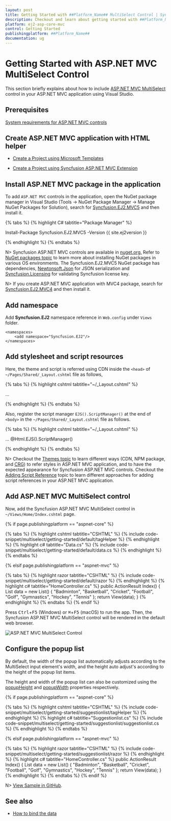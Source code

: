 ```yaml
---
layout: post
title: Getting Started with ##Platform_Name## MultiSelect Control | Syncfusion
description: Checkout and learn about getting started with ##Platform_Name## MultiSelect control of Syncfusion Essential JS 2 and more details.
platform: ej2-asp-core-mvc
control: Getting Started
publishingplatform: ##Platform_Name##
documentation: ug
---
```



# Getting Started with ASP.NET MVC MultiSelect Control

This section briefly explains about how to include [ASP.NET MVC MultiSelect](https://www.syncfusion.com/aspnet-core-ui-controls/multiselect-dropdown) control in your ASP.NET MVC application using Visual Studio.

## Prerequisites

[System requirements for ASP.NET MVC controls](https://ej2.syncfusion.com/aspnetmvc/documentation/system-requirements)

## Create ASP.NET MVC application with HTML helper

* [Create a Project using Microsoft Templates](https://docs.microsoft.com/en-us/aspnet/core/tutorials/first-mvc-app/start-mvc?view=aspnetcore-6.0&tabs=visual-studio)

* [Create a Project using Syncfusion ASP.NET MVC Extension](https://ej2.syncfusion.com/aspnetmvc/documentation/getting-started/project-template)

## Install ASP.NET MVC package in the application

To add `ASP.NET MVC` controls in the application, open the NuGet package manager in Visual Studio (Tools → NuGet Package Manager → Manage NuGet Packages for Solution), search for [Syncfusion.EJ2.MVC5](https://www.nuget.org/packages/Syncfusion.EJ2.MVC5) and then install it.

{% tabs %}
{% highlight C# tabtitle="Package Manager" %}

Install-Package Syncfusion.EJ2.MVC5 -Version {{ site.ej2version }}

{% endhighlight %}
{% endtabs %}

N> Syncfusion ASP.NET MVC controls are available in [nuget.org.](https://www.nuget.org/packages?q=syncfusion.EJ2) Refer to [NuGet packages topic](https://ej2.syncfusion.com/aspnetmvc/documentation/nuget-packages) to learn more about installing NuGet packages in various OS environments. The Syncfusion.EJ2.MVC5 NuGet package has dependencies, [Newtonsoft.Json](https://www.nuget.org/packages/Newtonsoft.Json/) for JSON serialization and [Syncfusion.Licensing](https://www.nuget.org/packages/Syncfusion.Licensing/) for validating Syncfusion license key.

N> If you create ASP.NET MVC application with MVC4 package, search for [Syncfusion.EJ2.MVC4](https://www.nuget.org/packages/Syncfusion.EJ2.MVC4) and then install it.

## Add namespace

Add **Syncfusion.EJ2** namespace reference in `Web.config` under `Views` folder.

```
<namespaces>
    <add namespace="Syncfusion.EJ2"/>
</namespaces>
```

## Add stylesheet and script resources

Here, the theme and script is referred using CDN inside the `<head>` of `~/Pages/Shared/_Layout.cshtml` file as follows,

{% tabs %}
{% highlight cshtml tabtitle="~/_Layout.cshtml" %}

<head>
    ...
    <!-- Syncfusion ASP.NET MVC controls styles -->
    <link rel="stylesheet" href="https://cdn.syncfusion.com/ej2/{{ site.ej2version }}/fluent.css" />
    <!-- Syncfusion ASP.NET MVC controls scripts -->
    <script src="https://cdn.syncfusion.com/ej2/{{ site.ej2version }}/dist/ej2.min.js"></script>
</head>

{% endhighlight %}
{% endtabs %}

Also, register the script manager `EJS().ScriptManager()` at the end of `<body>` in the `~/Pages/Shared/_Layout.cshtml` file as follows.

{% tabs %}
{% highlight cshtml tabtitle="~/_Layout.cshtml" %}

<body>
...
    <!-- Syncfusion ASP.NET MVC Script Manager -->
    @Html.EJS().ScriptManager()
</body>

{% endhighlight %}
{% endtabs %}

N> Checkout the [Themes topic](https://ej2.syncfusion.com/aspnetmvc/documentation/appearance/theme) to learn different ways (CDN, NPM package, and [CRG](https://ej2.syncfusion.com/aspnetmvc/documentation/common/custom-resource-generator)) to refer styles in ASP.NET MVC application, and to have the expected appearance for Syncfusion ASP.NET MVC controls. Checkout the [Adding Script Reference](https://ej2.syncfusion.com/aspnetmvc/documentation/common/adding-script-references) topic to learn different approaches for adding script references in your ASP.NET MVC application.

## Add ASP.NET MVC MultiSelect control

Now, add the Syncfusion ASP.NET MVC MultiSelect control in `~/Views/Home/Index.cshtml` page.

{% if page.publishingplatform == "aspnet-core" %}

{% tabs %}
{% highlight cshtml tabtitle="CSHTML" %}
{% include code-snippet/multiselect/getting-started/default/tagHelper %}
{% endhighlight %}
{% highlight c# tabtitle="Data.cs" %}
{% include code-snippet/multiselect/getting-started/default/data.cs %}
{% endhighlight %}
{% endtabs %}

{% elsif page.publishingplatform == "aspnet-mvc" %}

{% tabs %}
{% highlight razor tabtitle="CSHTML" %}
{% include code-snippet/multiselect/getting-started/default/razor %}
{% endhighlight %}
{% highlight c# tabtitle="HomeController.cs" %}
public ActionResult Index()
{
    List<string> data = new List<string>() { "Badminton", "Basketball", "Cricket", "Football", "Golf", "Gymnastics", "Hockey", "Tennis" };
    return View(data);
}
{% endhighlight %}
{% endtabs %}
{% endif %}

Press <kbd>Ctrl</kbd>+<kbd>F5</kbd> (Windows) or <kbd>⌘</kbd>+<kbd>F5</kbd> (macOS) to run the app. Then, the Syncfusion ASP.NET MVC MultiSelect control will be rendered in the default web browser.

![ASP.NET MVC MultiSelect Control](images/multiselect-control.png)

## Configure the popup list

By default, the width of the popup list automatically adjusts according to the MultiSelect input element's width, and the height auto adjust's according to the height of the popup list items.

The height and width of the popup list can also be customized using the [popupHeight](https://help.syncfusion.com/cr/aspnetmvc-js2/Syncfusion.EJ2.DropDowns.MultiSelect.html#Syncfusion_EJ2_DropDowns_MultiSelect_PopupHeight) and [popupWidth](https://help.syncfusion.com/cr/aspnetmvc-js2/Syncfusion.EJ2.DropDowns.MultiSelect.html#Syncfusion_EJ2_DropDowns_MultiSelect_PopupWidth) properties respectively.

{% if page.publishingplatform == "aspnet-core" %}

{% tabs %}
{% highlight cshtml tabtitle="CSHTML" %}
{% include code-snippet/multiselect/getting-started/suggestionlist/tagHelper %}
{% endhighlight %}
{% highlight c# tabtitle="Suggestionlist.cs" %}
{% include code-snippet/multiselect/getting-started/suggestionlist/suggestionlist.cs %}
{% endhighlight %}
{% endtabs %}

{% elsif page.publishingplatform == "aspnet-mvc" %}

{% tabs %}
{% highlight razor tabtitle="CSHTML" %}
{% include code-snippet/multiselect/getting-started/suggestionlist/razor %}
{% endhighlight %}
{% highlight c# tabtitle="HomeController.cs" %}
public ActionResult Index()
{
    List<string> data = new List<string>() { "Badminton", "Basketball", "Cricket", "Football", "Golf", "Gymnastics", "Hockey", "Tennis" };
    return View(data);
}
{% endhighlight %}
{% endtabs %}
{% endif %}

N> [View Sample in GitHub](https://github.com/SyncfusionExamples/ASP-NET-MVC-Getting-Started-Examples/tree/main/MultiSelect/ASP.NET%20MVC%20Razor%20Examples).

## See also

* [How to bind the data](./data-binding/)
